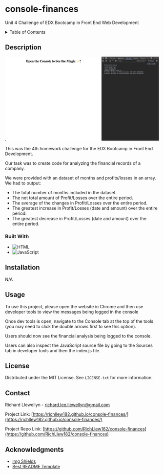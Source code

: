 # console-finances
Unit 4 Challenge of EDX Bootcamp in Front End Web Development



<!-- TABLE OF CONTENTS -->
<details>
  <summary>Table of Contents</summary>
  <ol>
    <li>
      <a href="#description">Description</a>
      <ul>
        <li><a href="#built-with">Built With</a></li>
      </ul>
    </li>
    <li>
        <a href="#installation">Installation</a>
    </li>
    <li><a href="#usage">Usage</a></li>
    <li><a href="#license">License</a></li>
    <li><a href="#contact">Contact</a></li>
    <li><a href="#acknowledgments">Acknowledgments</a></li>
  </ol>
</details>



<!-- ABOUT THE PROJECT -->
## Description

<a href="https://richllew182.github.io/console-finances/">
    <img src="./Images/console-finance-screenshot.png" alt="Richard Llewellyn Console Finances Screenshot">
  </a>

<br>
 <p>This was the 4th homework challenge for the EDX Bootcamp in Front End Development.</p> 

   <p>Our task was to create code for analyzing the financial records of a company. 
</p> 

 <p>We were provided with an dataset of months and profits/losses in an array. We had to output:
</p> 

* The total number of months included in the dataset.
* The net total amount of Profit/Losses over the entire period.
* The average of the changes in Profit/Losses over the entire period.
* The greatest increase in Profit/Losses (date and amount) over the entire period.
* The greatest decrease in Profit/Losses (date and amount) over the entire period.



### Built With


* ![HTML](https://img.shields.io/badge/HTML-239120?style=for-the-badge&logo=html5&logoColor=white)
* ![JavaScript](https://img.shields.io/badge/JavaScript-323330?style=for-the-badge&logo=javascript&logoColor=F7DF1E)






## Installation

N/A

<!-- USAGE EXAMPLES -->
## Usage


<p>To use this project, please open the website in Chrome and then use developer tools to view the messages being logged in the console</p>
<p>Once dev tools is open, navigate to the Console tab at the top of the tools (you may need to click the double arrows first to see this option).</p>
<p>Users should now see the financial analysis being logged to the console.</p>
<p>Users can also inspect the JavaScript source file by going to the Sources tab in developer tools and then the index.js file.</p>


<!-- LICENSE -->
## License

Distributed under the MIT License. See `LICENSE.txt` for more information.





<!-- CONTACT -->
## Contact

Richard Llewellyn - richard.lee.llewellyn@gmail.com 

Project Link: [https://richllew182.github.io/console-finances/](https://richllew182.github.io/console-finances/)

Project Repo Link: [https://github.com/RichLlew182/console-finances](https://github.com/RichLlew182/console-finances)



<!-- ACKNOWLEDGMENTS -->
## Acknowledgments

* [Img Shields](https://shields.io)
* [Best README Template](https://github.com/othneildrew/Best-README-Template)

